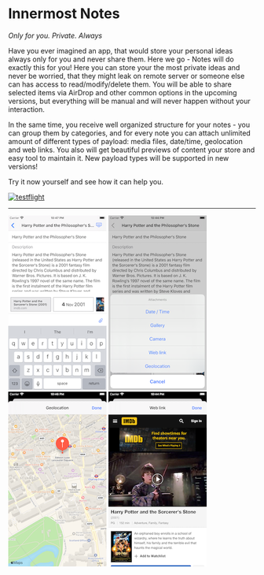 # Innermost Notes

*Only for you. Private. Always*

Have you ever imagined an app, that would store your personal ideas always only for you and never share them. Here we go - Notes will do exactly this for you! Here you can store your the most private ideas and never be worried, that they might leak on remote server or someone else can has access to read/modify/delete them. You will be able to share selected items via AirDrop and other common options in the upcoming versions, but everything will be manual and will never happen without your interaction.

In the same time, you receive well organized structure for your notes - you can group them by categories, and for every note you can attach unlimited amount of different types of payload: media files, date/time, geolocation and web links. You also will get beautiful previews of content your store and easy tool to maintain it. New payload types will be supported in new versions!

Try it now yourself and see how it can help you.

[![testflight](https://svgshare.com/i/LGA.svg)](https://testflight.apple.com/join/uSs13DV9)

---

![alt edit](https://raw.githubusercontent.com/Azat92/Notes/master/Readme/edit.png)
![alt attachments](https://raw.githubusercontent.com/Azat92/Notes/master/Readme/attachments.png)
![alt map](https://raw.githubusercontent.com/Azat92/Notes/master/Readme/map.png)
![alt web](https://raw.githubusercontent.com/Azat92/Notes/master/Readme/web.png)